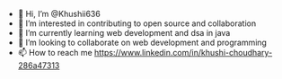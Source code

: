 - 👋 Hi, I’m @Khushii636
- 👀 I’m interested in contributing to open source and collaboration
- 🌱 I’m currently learning web development and dsa in java
- 💞️ I’m looking to collaborate on web development and programming
- 📫 How to reach me https://www.linkedin.com/in/khushi-choudhary-286a47313


<!---
Khushii636/Khushii636 is a ✨ special ✨ repository because its `README.md` (this file) appears on your GitHub profile.
You can click the Preview link to take a look at your changes.
--->
